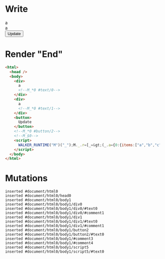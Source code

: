 # Write
  <div>a<!--M_*0 #text/0--></div><div>a<!--M_*0 #text/1--></div><button>Update</button><!--M_*0 #button/2--><!--M_$0--><script>WALKER_RUNTIME("M")("_");M._.r=[_=>(_.a={0:{items:["a","b","c"],index:0}}),0,"__tests__/template.marko_0_items_index",0];M._.w()</script>


# Render "End"
```html
<html>
  <head />
  <body>
    <div>
      a
      <!--M_*0 #text/0-->
    </div>
    <div>
      a
      <!--M_*0 #text/1-->
    </div>
    <button>
      Update
    </button>
    <!--M_*0 #button/2-->
    <!--M_$0-->
    <script>
      WALKER_RUNTIME("M")("_");M._.r=[_=&gt;(_.a={0:{items:["a","b","c"],index:0}}),0,"__tests__/template.marko_0_items_index",0];M._.w()
    </script>
  </body>
</html>
```

# Mutations
```
inserted #document/html0
inserted #document/html0/head0
inserted #document/html0/body1
inserted #document/html0/body1/div0
inserted #document/html0/body1/div0/#text0
inserted #document/html0/body1/div0/#comment1
inserted #document/html0/body1/div1
inserted #document/html0/body1/div1/#text0
inserted #document/html0/body1/div1/#comment1
inserted #document/html0/body1/button2
inserted #document/html0/body1/button2/#text0
inserted #document/html0/body1/#comment3
inserted #document/html0/body1/#comment4
inserted #document/html0/body1/script5
inserted #document/html0/body1/script5/#text0
```